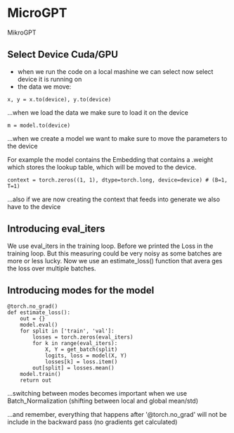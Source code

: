 # MicroGPT
MikroGPT

## Select Device Cuda/GPU
- when we run the code on a local mashine we can select now select device it is running on
- the data we move:
```
x, y = x.to(device), y.to(device) 
```
...when we load the data we make sure to load it on the device
```
m = model.to(device)
```
...when we create a model we want to make sure to move the parameters to the device

For example the model contains the Embedding that contains a .weight which stores the lookup table, which will be moved to the device.
```
context = torch.zeros((1, 1), dtype=torch.long, device=device) # (B=1, T=1)

```
...also if we are now creating the context that feeds into generate we also have to the device

## Introducing eval_iters

We use eval_iters in the training loop. Before we printed the Loss in the training loop. But this measuring could be very noisy as some batches are more or less lucky. Now we use an estimate_loss() function that avera ges the loss over multiple batches.

## Introducing modes for the model

```
@torch.no_grad()
def estimate_loss():
    out = {}
    model.eval()
    for split in ['train', 'val']:
        losses = torch.zeros(eval_iters)
        for k in range(eval_iters):
            X, Y = get_batch(split)
            logits, loss = model(X, Y)
            losses[k] = loss.item()
        out[split] = losses.mean()
    model.train()
    return out
```
...switching between modes becomes important when we use Batch_Normalization (shifting between local and global mean/std)


...and remember, everything that happens after '@torch.no_grad' will not be include in the backward pass (no gradients get calculated)



